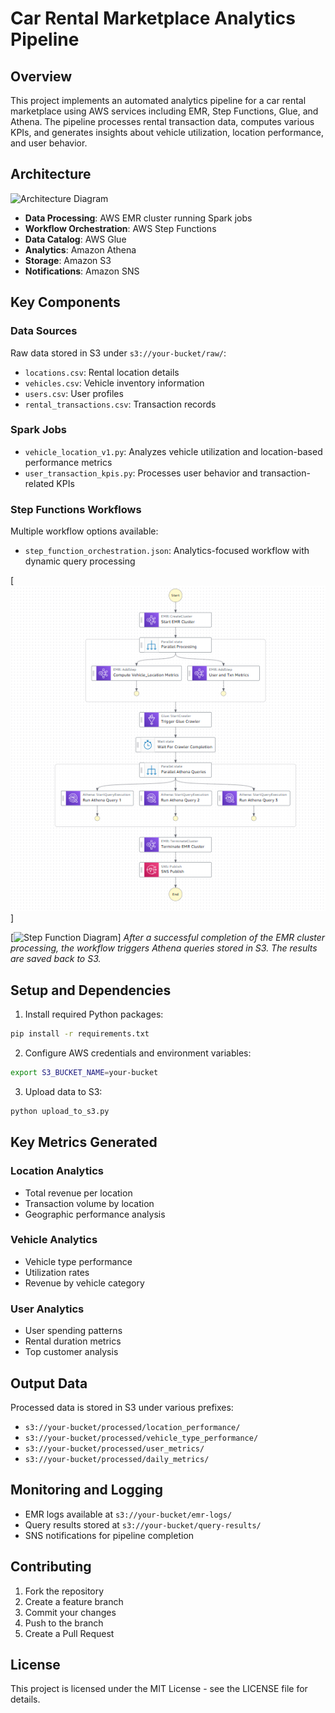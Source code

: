 # Car Rental Marketplace Analytics Pipeline

## Overview
This project implements an automated analytics pipeline for a car rental marketplace using AWS services including EMR, Step Functions, Glue, and Athena. The pipeline processes rental transaction data, computes various KPIs, and generates insights about vehicle utilization, location performance, and user behavior.

## Architecture
![Architecture Diagram](@images/architecture.png)
- **Data Processing**: AWS EMR cluster running Spark jobs
- **Workflow Orchestration**: AWS Step Functions
- **Data Catalog**: AWS Glue
- **Analytics**: Amazon Athena
- **Storage**: Amazon S3
- **Notifications**: Amazon SNS


## Key Components

### Data Sources
Raw data stored in S3 under `s3://your-bucket/raw/`:
- `locations.csv`: Rental location details
- `vehicles.csv`: Vehicle inventory information
- `users.csv`: User profiles
- `rental_transactions.csv`: Transaction records

### Spark Jobs
- `vehicle_location_v1.py`: Analyzes vehicle utilization and location-based performance metrics
- `user_transaction_kpis.py`: Processes user behavior and transaction-related KPIs

### Step Functions Workflows
Multiple workflow options available:
- `step_function_orchestration.json`: Analytics-focused workflow with dynamic query processing

[![Step Function Diagram](images/car-rental-flow.png)]

[![Step Function Diagram](images/car-rental-step-flow.png.png)]
*After a successful completion of the EMR cluster processing, the workflow triggers Athena queries stored in S3. The results are saved back to S3.*

## Setup and Dependencies

1. Install required Python packages:
```bash
pip install -r requirements.txt
```

2. Configure AWS credentials and environment variables:
```bash
export S3_BUCKET_NAME=your-bucket
```

3. Upload data to S3:
```bash
python upload_to_s3.py
```

## Key Metrics Generated

### Location Analytics
- Total revenue per location
- Transaction volume by location
- Geographic performance analysis

### Vehicle Analytics
- Vehicle type performance
- Utilization rates
- Revenue by vehicle category

### User Analytics
- User spending patterns
- Rental duration metrics
- Top customer analysis

## Output Data
Processed data is stored in S3 under various prefixes:
- `s3://your-bucket/processed/location_performance/`
- `s3://your-bucket/processed/vehicle_type_performance/`
- `s3://your-bucket/processed/user_metrics/`
- `s3://your-bucket/processed/daily_metrics/`

## Monitoring and Logging
- EMR logs available at `s3://your-bucket/emr-logs/`
- Query results stored at `s3://your-bucket/query-results/`
- SNS notifications for pipeline completion

## Contributing
1. Fork the repository
2. Create a feature branch
3. Commit your changes
4. Push to the branch
5. Create a Pull Request

## License
This project is licensed under the MIT License - see the LICENSE file for details.
